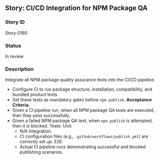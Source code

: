 ## Story: CI/CD Integration for NPM Package QA

### Story ID

Story-0165

### Status

In review

### Description

Integrate all NPM package quality assurance tests into the CI/CD pipeline.
- Configure CI to run package structure, installation, compatibility, and bundled product tests.
- Set these tests as mandatory gates before `npm publish`.
  **Acceptance Criteria:**
- Given a CI pipeline run, when all NPM package QA tests are executed, then they pass successfully.
- Given a failed NPM package QA test, when `npm publish` is attempted, then it is blocked.
  Tests:
  Unit:
  - N/A
    Integration:
  - CI configuration files (e.g., `.github/workflows/publish.yml`) are correctly set up.
    E2E:
  - Actual CI pipeline runs demonstrating successful and blocked publishing scenarios.

